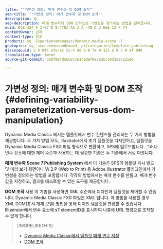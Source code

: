```yaml
---
title: '"가변성 정의: 매개 변수화 및 DOM 조작"'
seo-title: '"가변성 정의: 매개 변수화 및 DOM 조작"'
description: 널
seo-description: 매개 변수화와 DOM 조작으로 가변성을 정의하는 방법을 살펴봅니다.
uuid: DCE 424 F 2-07 D 8-4703-AA 3 A -40 D 2 EEE 12 F 74
contentOwner: 관리
content-type: 참조
products: sg_ Experiencemanager/dynamic-media-scene -7
geptopics: sg_ scenesevenondemand_ pk/categories/template-publishing
discoiquuid: 5 b 844 afe-ac 55-4 dd 2-8 fe 8-125 a 9 c 9 af 948
translation-type: tm+mt
source-git-commit: d5bf894d56687561c93ef08762bc19d3597225e6

---
```



# 가변성 정의: 매개 변수화 및 DOM 조작{#defining-variability-parameterization-versus-dom-manipulation}

Dynamic Media Classic 에서는 템플릿에서 변수 컨텐츠를 관리하는 두 가지 방법을 제공합니다. 두 가지 방법 모두, Illustrator에서 초기 템플릿을 디자인하고, 템플릿을 Dynamic Media Classic FXG 파일 형식으로 변환하고, SPS에 업로드합니다. 그러나 변수 요소에 대한 제어 수준과 사용하는 데 필요한 기술은 두 기술에서 서로 다릅니다.

**매개 변수화 Scene 7 Publishing System** 에서 이 기술은 SPS의 템플릿 게시 빌드 및 미리 보기 화면이나 W 2 P (Web to Print) 용 Adobe Illustrator 플러그인에서 가변성을 정의하는 방법을 포함합니다. 각각의 방법에서는 매개 변수를 만들고, 매개 변수 값을 지정하고, 결과를 테스트할 수 있는 도구를 제공합니다.

**DOM 조작** 사용 이 기법을 사용하면 XML 수준에서 디자인과 템플릿을 제어할 수 있습니다. Dynamic Media Classic FXG 파일은 XML 입니다. 이 방법을 사용할 경우 XML DOM(표시 개체 모델) 방법을 통해 디자인 템플릿을 편집할 수 있습니다. Illustrator에서 변수 요소에 s7:elementID를 표시하여 나중에 URL 명령으로 조작할 수 있게 합니다.

>[!MORELIKETHIS]
>
>* [Dynamic Media Classic에서 템플릿 매개 변수 지정](parameterizing-template-scene7.md#parameterizing_a_template_in_scene7)
>* [DOM 조작](dom-manipulation.md#dom_manipulation)

